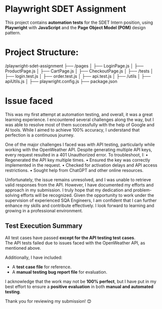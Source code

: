 # Playwright SDET Assignment
This project contains **automation tests** for the SDET Intern position, using **Playwright** with **JavaScript** and the **Page Object Model (POM)** design pattern.

# Project Structure:
/playwright-sdet-assignment
  ├── /pages
  │     ├── LoginPage.js
  │     ├── ProductPage.js
  │     ├── CartPage.js
  │     ├── CheckoutPage.js
  │
  ├── /tests
  │     ├── login.test.js
  │     ├── order.test.js
  │     ├── api.test.js
  │
  ├── /utils
  │     ├── apiUtils.js
  │
  ├── playwright.config.js
  ├── package.json

 # Issue faced
This was my first attempt at automation testing, and overall, it was a great learning experience. I encountered several challenges along the way, but I was able to resolve most of them successfully with the help of Google and AI tools. While I aimed to achieve 100% accuracy, I understand that perfection is a continuous journey.

One of the major challenges I faced was with API testing, particularly while working with the OpenWeather API. Despite generating multiple API keys, every request resulted in a 401 Unauthorized error. To troubleshoot, I:
•	Regenerated the API key multiple times.
•	Ensured the key was correctly implemented in the request.
•	Checked for activation delays and API access restrictions.
•	Sought help from ChatGPT and other online resources.

Unfortunately, the issue remains unresolved, and I was unable to retrieve valid responses from the API. However, I have documented my efforts and approach in my submission.
I truly hope that my dedication and problem-solving efforts will be recognized. Given the opportunity to work under the supervision of experienced SQA Engineers, I am confident that I can further enhance my skills and contribute effectively. I look forward to learning and growing in a professional environment. 

## Test Execution Summary  
All test cases have passed **except for the API testing test cases**.  
The API tests failed due to issues faced with the OpenWeather API, as mentioned above.  

Additionally, I have included:  
- A **test case file** for reference.  
- A **manual testing bug report file** for evaluation.  

I acknowledge that the work may not be **100% perfect**, but I have put in my best effort to ensure a **positive evaluation** in both **manual and automated testing**.  

Thank you for reviewing my submission! 😊

